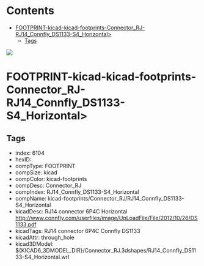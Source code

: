 



Contents
========

* [FOOTPRINT-kicad-kicad-footprints-Connector_RJ-RJ14_Connfly_DS1133-S4_Horizontal>](#footprint-kicad-kicad-footprints-connector_rj-rj14_connfly_ds1133-s4_horizontal)
	* [Tags](#tags)
  
![][im]
# FOOTPRINT-kicad-kicad-footprints-Connector_RJ-RJ14_Connfly_DS1133-S4_Horizontal>

## Tags

- index: 6104
- hexID: 
- oompType: FOOTPRINT
- oompSize: kicad
- oompColor: kicad-footprints
- oompDesc: Connector_RJ
- oompIndex: RJ14_Connfly_DS1133-S4_Horizontal
- oompName: kicad-footprints/Connector_RJ/RJ14_Connfly_DS1133-S4_Horizontal
- kicadDesc: RJ14 connector 6P4C Horizontal http://www.connfly.com/userfiles/image/UpLoadFile/File/2012/10/26/DS1133.pdf
- kicadTags: RJ14 connector 6P4C Connfly DS1133
- kicadAttr: through_hole
- kicad3DModel: ${KICAD6_3DMODEL_DIR}/Connector_RJ.3dshapes/RJ14_Connfly_DS1133-S4_Horizontal.wrl



[im]: image.png
